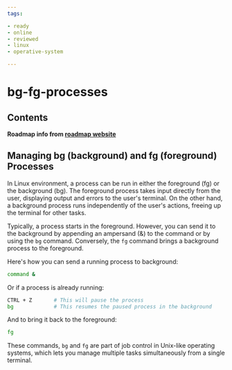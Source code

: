 ```yaml
---
tags:

- ready
- online
- reviewed
- linux
- operative-system

---
```


# bg-fg-processes

## Contents

__Roadmap info from [roadmap website](https://roadmap.sh/linux/process-management/bg-fg-processes)__

## Managing bg (background) and fg (foreground) Processes

In Linux environment, a process can be run in either the foreground (fg) or the background (bg). The foreground process takes input directly from the user, displaying output and errors to the user's terminal. On the other hand, a background process runs independently of the user's actions, freeing up the terminal for other tasks.

Typically, a process starts in the foreground. However, you can send it to the background by appending an ampersand (&) to the command or by using the `bg` command. Conversely, the `fg` command brings a background process to the foreground.

Here's how you can send a running process to background:

```bash
command &
```

Or if a process is already running:

```bash
CTRL + Z       # This will pause the process
bg             # This resumes the paused process in the background
```

And to bring it back to the foreground:

```bash
fg
```

These commands, `bg` and `fg` are part of job control in Unix-like operating systems, which lets you manage multiple tasks simultaneously from a single terminal.
